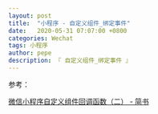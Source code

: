 ```yaml
---
layout: post
title:  "小程序 - 自定义组件_绑定事件"
date:   2020-05-31 07:07:00 +0800
categories: Wechat
tags: 小程序
author: pepe
description: 『 自定义组件_绑定事件 』
---
```














参考：


[微信小程序自定义组件回调函数（二） - 简书](https://www.jianshu.com/p/4a2e8ca47ded)
























